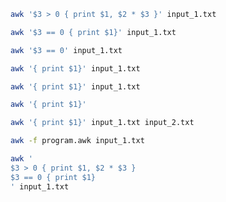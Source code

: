 ```bash
awk '$3 > 0 { print $1, $2 * $3 }' input_1.txt
```

```bash
awk '$3 == 0 { print $1}' input_1.txt
```

```bash
awk '$3 == 0' input_1.txt
```

```bash
awk '{ print $1}' input_1.txt
```

```bash
awk '{ print $1}' input_1.txt
```

```bash
awk '{ print $1}'
```

```bash
awk '{ print $1}' input_1.txt input_2.txt
```

```bash
awk -f program.awk input_1.txt
```

```bash
awk '
$3 > 0 { print $1, $2 * $3 }
$3 == 0 { print $1}
' input_1.txt
```

